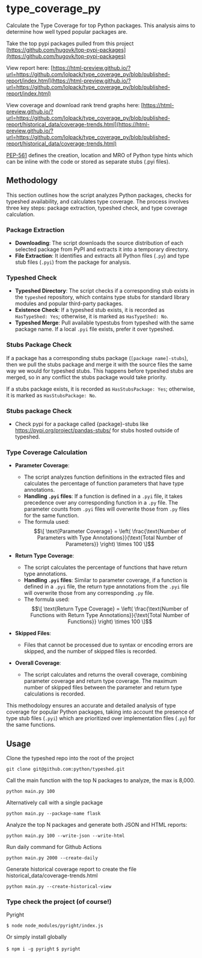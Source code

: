 # type_coverage_py

Calculate the Type Coverage for top Python packages. This analysis aims to determine how well typed popular packages are. 


Take the top pypi packages pulled from this project [https://github.com/hugovk/top-pypi-packages](https://github.com/hugovk/top-pypi-packages)

View report here: [https://html-preview.github.io/?url=https://github.com/lolpack/type_coverage_py/blob/published-report/index.html](https://html-preview.github.io/?url=https://github.com/lolpack/type_coverage_py/blob/published-report/index.html)

View coverage and download rank trend graphs here: [https://html-preview.github.io/?url=https://github.com/lolpack/type_coverage_py/blob/published-report/historical_data/coverage-trends.html](https://html-preview.github.io/?url=https://github.com/lolpack/type_coverage_py/blob/published-report/historical_data/coverage-trends.html)


[PEP-561](https://peps.python.org/pep-0561/) defines the creation, location and MRO of Python type hints which can be inline with the code or stored as separate stubs (.pyi files). 
## Methodology

This section outlines how the script analyzes Python packages, checks for typeshed availability, and calculates type coverage. The process involves three key steps: package extraction, typeshed check, and type coverage calculation.

### **Package Extraction**

- **Downloading**: The script downloads the source distribution of each selected package from PyPI and extracts it into a temporary directory.
- **File Extraction**: It identifies and extracts all Python files (`.py`) and type stub files (`.pyi`) from the package for analysis.

### **Typeshed Check**

- **Typeshed Directory**: The script checks if a corresponding stub exists in the `typeshed` repository, which contains type stubs for standard library modules and popular third-party packages.
- **Existence Check**: If a typeshed stub exists, it is recorded as `HasTypeShed: Yes`; otherwise, it is marked as `HasTypeShed: No`.
- **Typeshed Merge**: Pull available typestubs from typeshed with the same package name. If a local `.pyi` file exists, prefer it over typeshed.

### **Stubs Package Check**

If a package has a corresponding stubs package (`[package name]-stubs`), then we pull the stubs package and merge it with the source files the same way we would for typeshed stubs. This happens before typeshed stubs are merged, so in any conflict the stubs package would take priority.

If a stubs package exists, it is recorded as `HasStubsPackage: Yes`; otherwise, it is marked as `HasStubsPackage: No`.

### **Stubs package Check**

- Check pypi for a package called {package}-stubs like https://pypi.org/project/pandas-stubs/ for stubs hosted outside of typeshed.

### **Type Coverage Calculation**

- **Parameter Coverage**:
  - The script analyzes function definitions in the extracted files and calculates the percentage of function parameters that have type annotations.
  - **Handling `.pyi` files**: If a function is defined in a `.pyi` file, it takes precedence over any corresponding function in a `.py` file. The parameter counts from `.pyi` files will overwrite those from `.py` files for the same function.
  - The formula used:
  $$\[
  \text{Parameter Coverage} = \left( \frac{\text{Number of Parameters with Type Annotations}}{\text{Total Number of Parameters}} \right) \times 100
  \]$$

- **Return Type Coverage**:
  - The script calculates the percentage of functions that have return type annotations.
  - **Handling `.pyi` files**: Similar to parameter coverage, if a function is defined in a `.pyi` file, the return type annotations from the `.pyi` file will overwrite those from any corresponding `.py` file.
  - The formula used:
  $$\[
  \text{Return Type Coverage} = \left( \frac{\text{Number of Functions with Return Type Annotations}}{\text{Total Number of Functions}} \right) \times 100
  \]$$

- **Skipped Files**:
  - Files that cannot be processed due to syntax or encoding errors are skipped, and the number of skipped files is recorded.

- **Overall Coverage**:
  - The script calculates and returns the overall coverage, combining parameter coverage and return type coverage. The maximum number of skipped files between the parameter and return type calculations is recorded.

This methodology ensures an accurate and detailed analysis of type coverage for popular Python packages, taking into account the presence of type stub files (`.pyi`) which are prioritized over implementation files (`.py`) for the same functions.


## Usage

Clone the typeshed repo into the root of the project

`git clone git@github.com:python/typeshed.git`

Call the main function with the top N packages to analyze, the max is 8,000.

`python main.py 100`

Alternatively call with a single package

`python main.py --package-name flask`

Analyze the top N packages and generate both JSON and HTML reports:

`python main.py 100 --write-json --write-html`

Run daily command for Github Actions

`python main.py 2000 --create-daily`

Generate historical coverage report to create the file historical_data/coverage-trends.html

`python main.py --create-historical-view`

### Type check the project (of course!)

Pyright

`$ node node_modules/pyright/index.js`

Or simply install globally

`$ npm i -g pyright`
`$ pyright`

